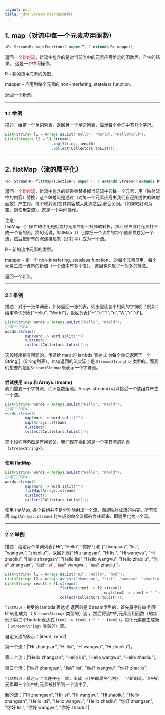 ```yaml
---
layout: post
title: jdk8 Stream map(流的映射)
---
```


## 1. map（对流中每一个元素应用函数）

```java
<R> Stream<R> map(Function<? super T, ? extends R> mapper);
```

返回<font color="#FF0000">一个新的流</font>，新流中包含的是对当前流中的元素应用给定的函数后，产生的结果。
这是一个中间操作。

R - 新的流中元素的类型。  

mapper - 应用到每个元素的 non-interfering, stateless function。  

返回一个新流。  

----------------------------------------

### 1.1 举例

描述：给定一个单词列表，返回另一个单词列表，显示每个单词中有几个字母。

```java
List<String> l1 = Arrays.asList("Hello", "World", "HelloWorld");
List<Integer> l2 = l1.stream()
                     .map(String::length)
                     .collect(Collectors.toList());
```

----------------------------------------

## 2. flatMap（流的扁平化）

```java
<R> Stream<R> flatMap(Function<? super T, ? extends Stream<? extends R>> mapper);
```

返回<font color="#FF0000">一个新的流</font>，新流中包含的结果会替换掉当前流中的每一个元素，用（映射流中的内容）替换，这个映射流是通过（对每一个元素应用由我们自己所提供的映射函数）产生的。每个映射流(在其内容放入此流之后)都会关闭。（如果映射流为空，则使用空流）。这是一个中间操作。

注意：  
flatMap（）操作的作用是对流的元素应用一对多的转换，然后将生成的元素打平成一个新的流。换句话说，flatMap（）让你把一个流中的每个值都换成另一个流，然后把所有的流连接起来（即打平）成为一个流。

R - 新的流中元素的类型。  

mapper - 是一个 non-interfering, stateless function， 对每个元素应用，每个元素生成一连串的新值（一个流中有多个值）。  这里也体现了一对多的概念。

返回一个新流。  

----------------------------------------

### 2.1 举例

描述：对于一张单词表，如何返回一张列表，列出里面各不相同的字符呢？例如：给定单词列表["Hello", "World"]，返回列表["H","e","l", "o","W","r","d"]。

```java
List<String> words = Arrays.asList("Hello", "World");
//第一个版本
words.stream()
        .map(word -> word.split(""))
        .distinct()
        .collect(Collectors.toList());
```

这段程序是有问题的。传递给 map 的 lambda 表达式 为每个单词返回了一个 String[]（String列表）。map返回的流实际上是 `Stream<String[]>` 类型的。而我们想要的是用`Stream<String>`来表示一个字符流。

----------------------------------------

**尝试使用 map 和 Arrays.stream()**  
我们需要一个字符流，而不是数组流。Arrays.stream() 可以接受一个数组并产生一个流。

```java
List<String> words = Arrays.asList("Hello", "World");
//第二个版本
words.stream()
        .map(word -> word.split(""))
        .map(Arrays::stream)
        .distinct()
        .collect(Collectors.toList());
```

这个段程序仍然是有问题的。我们现在得到的是一个字符流的列表（`Stream<String>`）。

----------------------------------------

**使用 flatMap**  

```java
List<String> words = Arrays.asList("Hello", "World");
//第三个版本
words.stream()
        .map(word -> word.split(""))
        .flatMap(Arrays::stream)
        .distinct()
        .collect(Collectors.toList());
```

使用 flatMap, 各个数组并不是分别映射成一个流，而是映射成流的内容。所有使用 `map(Arrays::stream)` 时生成的单个流都被合并起来，即扁平化为一个流。

----------------------------------------

### 2.2 举例

描述：给定两个单词列表["Hi", "Hello", "你好"] 和 ["zhangsan", "lisi", "wangwu", "zhaoliu"]，返回列表["Hi zhangsan", "Hi lisi", "Hi wangwu", "Hi zhaoliu", "Hello zhangsan", "Hello lisi", "Hello wangwu", "Hello zhaoliu", "你好 zhangsan", "你好 lisi", "你好 wangwu", "你好 zhaoliu"]。

```java
List<String> l1 = Arrays.asList("Hi", "Hello", "你好");
List<String> l2 = Arrays.asList("zhangsan", "lisi", "wangwu", "zhaoliu");
List<String> result = l1.stream()
                        .flatMap(item1 -> l2.stream()
                                            .map(item2 -> item1 + " " + item2))
                        .collect(Collectors.toList());
```

`flatMap()` 接受的 lambda 表达式 返回的是 Stream<String>类型的，首先将字符串 列表 l2 转化成为 （ `Stream<String>` 类型的）流 ，然后将流中的元素应用函数（的实例即第二个lambda表达式  `item2 -> item1 + " " + item2`  ），每个元素都生成新（ `Stream<String>` 类型的）流。  

自定义流的表示：\|item1, item2\|  

第一个流：\|"Hi zhangsan", "Hi lisi", "Hi wangwu", "Hi zhaoliu"\|，  

第二个流：\|"Hello zhangsan", "Hello lisi", "Hello wangwu", "Hello zhaoliu"\|，  

第三个流：\|"你好 zhangsan", "你好 lisi", "你好 wangwu", "你好 zhaoliu"\|  

`flatMap()` 将这三个流连接在一起，生成（打平即扁平化为）一个新的流。流中的元素即三个流中的元素被打平到一个流中了。

新的流：\|"Hi zhangsan", "Hi lisi", "Hi wangwu", "Hi zhaoliu", "Hello zhangsan", "Hello lisi", "Hello wangwu", "Hello zhaoliu", "你好 zhangsan", "你好 lisi", "你好 wangwu", "你好 zhaoliu"\|